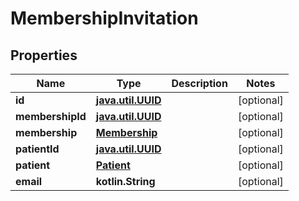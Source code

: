 
# MembershipInvitation

## Properties
Name | Type | Description | Notes
------------ | ------------- | ------------- | -------------
**id** | [**java.util.UUID**](java.util.UUID.md) |  |  [optional]
**membershipId** | [**java.util.UUID**](java.util.UUID.md) |  |  [optional]
**membership** | [**Membership**](Membership.md) |  |  [optional]
**patientId** | [**java.util.UUID**](java.util.UUID.md) |  |  [optional]
**patient** | [**Patient**](Patient.md) |  |  [optional]
**email** | **kotlin.String** |  |  [optional]



